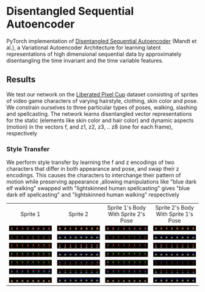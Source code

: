 # Disentangled Sequential Autoencoder
PyTorch implementation of [Disentangled Sequential Autoencoder](https://arxiv.org/abs/1803.02991) (Mandt et al.), a Variational Autoencoder Architecture for learning latent representations of high dimensional sequential data by approximately disentangling the time invariant and the time variable features. 

## Results
We test our network on the [Liberated Pixel Cup](https://github.com/jrconway3/Universal-LPC-spritesheet) dataset consisting of sprites of video game characters of varying hairstyle, clothing, skin color and pose. We constrain ourselves to three particular types of poses, walking, slashing and spellcasting. The network learns disentangled vector representations for the static (elements like skin color and hair color) and dynamic aspects (motion) in the vectors f, and z1, z2, z3, .. z8 (one for each frame), respectively

### Style Transfer
We perform style transfer by learning the f and z  encodings of two characters that differ in both appearance and pose, and swap their z encodings. This causes the characters to interchange their pattern of motion while preserving appearance ,allowing manipulations like "blue dark elf walking" swapped with "lightskinned human spellcasting" gives "blue dark elf spellcasting" and "lightskinned human walking" respectively

<table align='center'>
<tr align='center'>
<td>Sprite 1</td>
<td>Sprite 2</td>
<td>Sprite 1's Body With Sprite 2's Pose</td>
<td>Sprite 2's Body With Sprite 1's Pose</td>
</tr>
<tr>
<td height="200%"><img height="100% width="150%" src='test/style-transfer/set1/image1.png'></td>
<td height="200%"><img height="100% width="150%" src='test/style-transfer/set1/image2.png'></td>
<td height="200%"><img height="100% width="150%" src='test/style-transfer/set1/image1_body_image2_motion.png'></td>
<td height="200%"><img height="100% width="150%" src='test/style-transfer/set1/image2_body_image1_motion.png'></td>
</tr>
<tr>
<td height="200%"><img height="100% width="150%" src='test/style-transfer/set2/image1.png'></td>
<td height="200%"><img height="100% width="150%" src='test/style-transfer/set2/image2.png'></td>
<td height="200%"><img height="100% width="150%" src='test/style-transfer/set2/image1_body_image2_motion.png'></td>
<td height="200%"><img height="100% width="150%" src='test/style-transfer/set2/image2_body_image1_motion.png'></td>
</tr>
<tr>
<td height="200%"><img height="100% width="150%" src='test/style-transfer/set3/image1.png'></td>
<td height="200%"><img height="100% width="150%" src='test/style-transfer/set3/image2.png'></td>
<td height="200%"><img height="100% width="150%" src='test/style-transfer/set3/image1_body_image2_motion.png'></td>
<td height="200%"><img height="100% width="150%" src='test/style-transfer/set3/image2_body_image1_motion.png'></td>
</tr>
<tr>
<td height="200%"><img height="100% width="150%" src='test/style-transfer/set4/image1.png'></td>
<td height="200%"><img height="100% width="150%" src='test/style-transfer/set4/image2.png'></td>
<td height="200%"><img height="100% width="150%" src='test/style-transfer/set4/image1_body_image2_motion.png'></td>
<td height="200%"><img height="100% width="150%" src='test/style-transfer/set4/image2_body_image1_motion.png'></td>
</tr>
<tr>
<td height="200%"><img height="100% width="150%" src='test/style-transfer/set5/image1.png'></td>
<td height="200%"><img height="100% width="150%" src='test/style-transfer/set5/image2.png'></td>
<td height="200%"><img height="100% width="150%" src='test/style-transfer/set5/image1_body_image2_motion.png'></td>
<td height="200%"><img height="100% width="150%" src='test/style-transfer/set5/image2_body_image1_motion.png'></td>
</tr>
<tr>
<td height="200%"><img height="100% width="150%" src='test/style-transfer/set6/image1.png'></td>
<td height="200%"><img height="100% width="150%" src='test/style-transfer/set6/image2.png'></td>
<td height="200%"><img height="100% width="150%" src='test/style-transfer/set6/image1_body_image2_motion.png'></td>
<td height="200%"><img height="100% width="150%" src='test/style-transfer/set6/image2_body_image1_motion.png'></td>
</tr>
<tr>
<td height="200%"><img height="100% width="150%" src='test/style-transfer/set7/image1.png'></td>
<td height="200%"><img height="100% width="150%" src='test/style-transfer/set7/image2.png'></td>
<td height="200%"><img height="100% width="150%" src='test/style-transfer/set7/image1_body_image2_motion.png'></td>
<td height="200%"><img height="100% width="150%" src='test/style-transfer/set7/image2_body_image1_motion.png'></td>
</tr>
</table>
